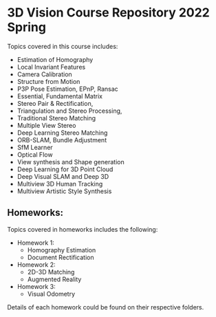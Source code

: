 # 3D Vision Course Repository 2022 Spring

Topics covered in this course includes:
- Estimation of Homography
- Local Invariant Features
- Camera Calibration
- Structure from Motion
- P3P Pose Estimation, EPnP, Ransac
- Essential, Fundamental Matrix
- Stereo Pair & Rectification, 
- Triangulation and Stereo Processing, 
- Traditional Stereo Matching
- Multiple View Stereo
- Deep Learning Stereo Matching
- ORB-SLAM, Bundle Adjustment
- SfM Learner
- Optical Flow
- View synthesis and Shape generation
- Deep Learning for 3D Point Cloud
- Deep Visual SLAM and Deep 3D
- Multiview 3D Human Tracking
- Multiview Artistic Style Synthesis

## Homeworks:
Topics covered in homeworks includes the following:
- Homework 1: 
    - Homography Estimation
    - Document Rectification
- Homework 2:
    - 2D-3D Matching
    - Augmented Reality
- Homework 3:
    - Visual Odometry
    
Details of each homework could be found on their respective folders.
